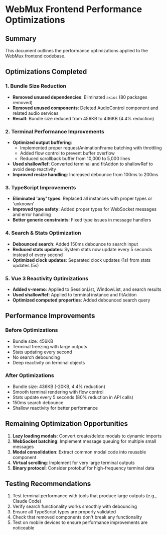 # WebMux Frontend Performance Optimizations

## Summary
This document outlines the performance optimizations applied to the WebMux frontend codebase.

## Optimizations Completed

### 1. Bundle Size Reduction
- **Removed unused dependencies**: Eliminated `axios` (80 packages removed)
- **Removed unused components**: Deleted AudioControl component and related audio services
- **Result**: Bundle size reduced from 456KB to 436KB (4.4% reduction)

### 2. Terminal Performance Improvements
- **Optimized output buffering**: 
  - Implemented proper requestAnimationFrame batching with throttling
  - Added flow control to prevent buffer overflow
  - Reduced scrollback buffer from 10,000 to 5,000 lines
- **Used shallowRef**: Converted terminal and fitAddon to shallowRef to avoid deep reactivity
- **Improved resize handling**: Increased debounce from 100ms to 200ms

### 3. TypeScript Improvements
- **Eliminated 'any' types**: Replaced all instances with proper types or 'unknown'
- **Improved type safety**: Added proper types for WebSocket messages and error handling
- **Better generic constraints**: Fixed type issues in message handlers

### 4. Search & Stats Optimization
- **Debounced search**: Added 150ms debounce to search input
- **Reduced stats updates**: System stats now update every 5 seconds instead of every second
- **Optimized clock updates**: Separated clock updates (1s) from stats updates (5s)

### 5. Vue 3 Reactivity Optimizations
- **Added v-memo**: Applied to SessionList, WindowList, and search results
- **Used shallowRef**: Applied to terminal instance and fitAddon
- **Optimized computed properties**: Added debounced search query

## Performance Improvements

### Before Optimizations
- Bundle size: 456KB
- Terminal freezing with large outputs
- Stats updating every second
- No search debouncing
- Deep reactivity on terminal objects

### After Optimizations
- Bundle size: 436KB (-20KB, 4.4% reduction)
- Smooth terminal rendering with flow control
- Stats update every 5 seconds (80% reduction in API calls)
- 150ms search debounce
- Shallow reactivity for better performance

## Remaining Optimization Opportunities

1. **Lazy loading modals**: Convert create/delete modals to dynamic imports
2. **WebSocket batching**: Implement message queuing for multiple small messages
3. **Modal consolidation**: Extract common modal code into reusable component
4. **Virtual scrolling**: Implement for very large terminal outputs
5. **Binary protocol**: Consider protobuf for high-frequency terminal data

## Testing Recommendations

1. Test terminal performance with tools that produce large outputs (e.g., Claude Code)
2. Verify search functionality works smoothly with debouncing
3. Ensure all TypeScript types are properly validated
4. Check that removed components don't break any functionality
5. Test on mobile devices to ensure performance improvements are noticeable